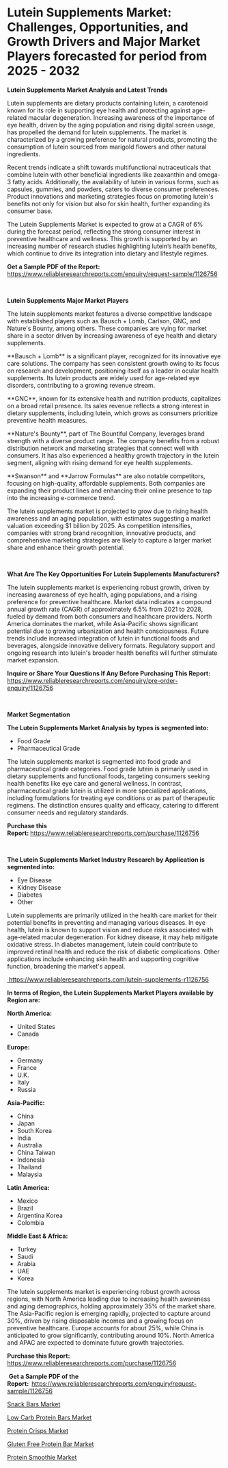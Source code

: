 <p><h1>Lutein Supplements Market: Challenges, Opportunities, and Growth Drivers and Major Market Players forecasted for period from 2025 - 2032</h1></p><p><strong>Lutein Supplements Market Analysis and Latest Trends</strong></p>
<p><p>Lutein supplements are dietary products containing lutein, a carotenoid known for its role in supporting eye health and protecting against age-related macular degeneration. Increasing awareness of the importance of eye health, driven by the aging population and rising digital screen usage, has propelled the demand for lutein supplements. The market is characterized by a growing preference for natural products, promoting the consumption of lutein sourced from marigold flowers and other natural ingredients.</p><p>Recent trends indicate a shift towards multifunctional nutraceuticals that combine lutein with other beneficial ingredients like zeaxanthin and omega-3 fatty acids. Additionally, the availability of lutein in various forms, such as capsules, gummies, and powders, caters to diverse consumer preferences. Product innovations and marketing strategies focus on promoting lutein's benefits not only for vision but also for skin health, further expanding its consumer base.</p><p>The Lutein Supplements Market is expected to grow at a CAGR of 6% during the forecast period, reflecting the strong consumer interest in preventive healthcare and wellness. This growth is supported by an increasing number of research studies highlighting lutein’s health benefits, which continue to drive its integration into dietary and lifestyle regimes.</p></p>
<p><strong>Get a Sample PDF of the Report:&nbsp;</strong> <a href="https://www.reliableresearchreports.com/enquiry/request-sample/1126756?utm_campaign=16&utm_medium=2&utm_source=Github&utm_content=ia&utm_term=14022025&utm_id=lutein-supplements">https://www.reliableresearchreports.com/enquiry/request-sample/1126756</a></p>
<p>&nbsp;</p>
<p><strong>Lutein Supplements Major Market Players</strong></p>
<p><p>The lutein supplements market features a diverse competitive landscape with established players such as Bausch + Lomb, Carlson, GNC, and Nature's Bounty, among others. These companies are vying for market share in a sector driven by increasing awareness of eye health and dietary supplements.</p><p>**Bausch + Lomb** is a significant player, recognized for its innovative eye care solutions. The company has seen consistent growth owing to its focus on research and development, positioning itself as a leader in ocular health supplements. Its lutein products are widely used for age-related eye disorders, contributing to a growing revenue stream.</p><p>**GNC**, known for its extensive health and nutrition products, capitalizes on a broad retail presence. Its sales revenue reflects a strong interest in dietary supplements, including lutein, which grows as consumers prioritize preventive health measures.  </p><p>**Nature's Bounty**, part of The Bountiful Company, leverages brand strength with a diverse product range. The company benefits from a robust distribution network and marketing strategies that connect well with consumers. It has also experienced a healthy growth trajectory in the lutein segment, aligning with rising demand for eye health supplements.</p><p>**Swanson** and **Jarrow Formulas** are also notable competitors, focusing on high-quality, affordable supplements. Both companies are expanding their product lines and enhancing their online presence to tap into the increasing e-commerce trend.</p><p>The lutein supplements market is projected to grow due to rising health awareness and an aging population, with estimates suggesting a market valuation exceeding $1 billion by 2025. As competition intensifies, companies with strong brand recognition, innovative products, and comprehensive marketing strategies are likely to capture a larger market share and enhance their growth potential.</p></p>
<p>&nbsp;</p>
<p><strong>What Are The Key Opportunities For Lutein Supplements Manufacturers?</strong></p>
<p><p>The lutein supplements market is experiencing robust growth, driven by increasing awareness of eye health, aging populations, and a rising preference for preventive healthcare. Market data indicates a compound annual growth rate (CAGR) of approximately 6.5% from 2021 to 2028, fueled by demand from both consumers and healthcare providers. North America dominates the market, while Asia-Pacific shows significant potential due to growing urbanization and health consciousness. Future trends include increased integration of lutein in functional foods and beverages, alongside innovative delivery formats. Regulatory support and ongoing research into lutein's broader health benefits will further stimulate market expansion.</p></p>
<p><strong>Inquire or Share Your Questions If Any Before Purchasing This Report:</strong> <a href="https://www.reliableresearchreports.com/enquiry/pre-order-enquiry/1126756?utm_campaign=16&utm_medium=2&utm_source=Github&utm_content=ia&utm_term=14022025&utm_id=lutein-supplements">https://www.reliableresearchreports.com/enquiry/pre-order-enquiry/1126756</a></p>
<p>&nbsp;</p>
<p><strong>Market Segmentation</strong></p>
<p><strong>The Lutein Supplements Market Analysis by types is segmented into:</strong></p>
<p><ul><li>Food Grade</li><li>Pharmaceutical Grade</li></ul></p>
<p><p>The lutein supplements market is segmented into food grade and pharmaceutical grade categories. Food grade lutein is primarily used in dietary supplements and functional foods, targeting consumers seeking health benefits like eye care and general wellness. In contrast, pharmaceutical grade lutein is utilized in more specialized applications, including formulations for treating eye conditions or as part of therapeutic regimens. The distinction ensures quality and efficacy, catering to different consumer needs and regulatory standards.</p></p>
<p><strong>Purchase this Report:&nbsp;</strong><a href="https://www.reliableresearchreports.com/purchase/1126756?utm_campaign=16&utm_medium=2&utm_source=Github&utm_content=ia&utm_term=14022025&utm_id=lutein-supplements">https://www.reliableresearchreports.com/purchase/1126756</a></p>
<p>&nbsp;</p>
<p><strong>The Lutein Supplements Market Industry Research by Application is segmented into:</strong></p>
<p><ul><li>Eye Disease</li><li>Kidney Disease</li><li>Diabetes</li><li>Other</li></ul></p>
<p><p>Lutein supplements are primarily utilized in the health care market for their potential benefits in preventing and managing various diseases. In eye health, lutein is known to support vision and reduce risks associated with age-related macular degeneration. For kidney disease, it may help mitigate oxidative stress. In diabetes management, lutein could contribute to improved retinal health and reduce the risk of diabetic complications. Other applications include enhancing skin health and supporting cognitive function, broadening the market's appeal.</p></p>
<p><a href="https://www.reliableresearchreports.com/lutein-supplements-r1126756?utm_campaign=16&utm_medium=2&utm_source=Github&utm_content=ia&utm_term=14022025&utm_id=lutein-supplements">&nbsp;https://www.reliableresearchreports.com/lutein-supplements-r1126756</a></p>
<p><strong>In terms of Region, the Lutein Supplements Market Players available by Region are:</strong></p>
<p>
    <p> <strong> North America: </strong>
        <ul>
            <li>United States</li>
            <li>Canada</li>
        </ul>
        </p> 
    <p> <strong> Europe: </strong>
        <ul>
            <li>Germany</li>
            <li>France</li>
            <li>U.K.</li>
            <li>Italy</li>
            <li>Russia</li>
        </ul>
        </p> 
    <p> <strong> Asia-Pacific: </strong>
        <ul>
            <li>China</li>
            <li>Japan</li>
            <li>South Korea</li>
            <li>India</li>
            <li>Australia</li>
            <li>China Taiwan</li>
            <li>Indonesia</li>
            <li>Thailand</li>
            <li>Malaysia</li>
        </ul>
        </p> 
    <p> <strong> Latin America: </strong>
        <ul>
            <li>Mexico</li>
            <li>Brazil</li>
            <li>Argentina Korea</li>
            <li>Colombia</li>
        </ul>
        </p> 
    <p> <strong> Middle East & Africa: </strong>
        <ul>
            <li>Turkey</li>
            <li>Saudi</li>
            <li>Arabia</li>
            <li>UAE</li>
            <li>Korea</li>
        </ul>
    </p>
    </p>
<p><p>The lutein supplements market is experiencing robust growth across regions, with North America leading due to increasing health awareness and aging demographics, holding approximately 35% of the market share. The Asia-Pacific region is emerging rapidly, projected to capture around 30%, driven by rising disposable incomes and a growing focus on preventive healthcare. Europe accounts for about 25%, while China is anticipated to grow significantly, contributing around 10%. North America and APAC are expected to dominate future growth trajectories.</p></p>
<p><strong>Purchase this Report: </strong><a href="https://www.reliableresearchreports.com/purchase/1126756?utm_campaign=16&utm_medium=2&utm_source=Github&utm_content=ia&utm_term=14022025&utm_id=lutein-supplements">https://www.reliableresearchreports.com/purchase/1126756</a></p>
<p>&nbsp;<strong>Get a Sample PDF of the Report:&nbsp;&nbsp;</strong><a href="https://www.reliableresearchreports.com/enquiry/request-sample/1126756?utm_campaign=16&utm_medium=2&utm_source=Github&utm_content=ia&utm_term=14022025&utm_id=lutein-supplements">https://www.reliableresearchreports.com/enquiry/request-sample/1126756</a></p>
<p><strong></strong></p>
<p><p><a href="https://github.com/rashkaeduzor/Market-Research-Report-List-1/blob/main/snack-bars-market.md?utm_campaign=16&utm_medium=2&utm_source=Github&utm_content=ia&utm_term=14022025&utm_id=lutein-supplements">Snack Bars Market</a></p><p><a href="https://github.com/birbamanan03/Market-Research-Report-List-1/blob/main/low-carb-protein-bars-market.md?utm_campaign=16&utm_medium=2&utm_source=Github&utm_content=ia&utm_term=14022025&utm_id=lutein-supplements">Low Carb Protein Bars Market</a></p><p><a href="https://github.com/djibenesha/Market-Research-Report-List-1/blob/main/protein-crisps-market.md?utm_campaign=16&utm_medium=2&utm_source=Github&utm_content=ia&utm_term=14022025&utm_id=lutein-supplements">Protein Crisps Market</a></p><p><a href="https://github.com/abedlagagica4/Market-Research-Report-List-1/blob/main/gluten-free-protein-bar-market.md?utm_campaign=16&utm_medium=2&utm_source=Github&utm_content=ia&utm_term=14022025&utm_id=lutein-supplements">Gluten Free Protein Bar Market</a></p><p><a href="https://github.com/nibbsmantji/Market-Research-Report-List-1/blob/main/protein-smoothie-market.md?utm_campaign=16&utm_medium=2&utm_source=Github&utm_content=ia&utm_term=14022025&utm_id=lutein-supplements">Protein Smoothie Market</a></p></p>